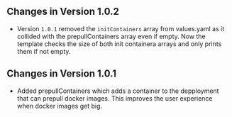 ## Changes in Version 1.0.2

- Version `1.0.1` removed the `initContainers` array from values.yaml as it collided with the prepullContainers 
  array even if empty. Now the template checks the size of both init containera arrays and only prints them if not empty. 

## Changes in Version 1.0.1

- Added prepullContainers which adds a container to the depployment that can prepull docker images. This improves the user
  experience when docker images get big.